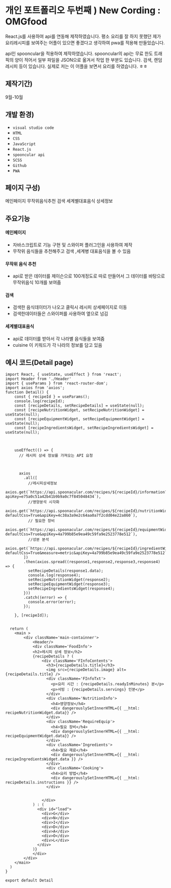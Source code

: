 # 개인 포트폴리오 두번째 ) New Cording : OMGfood

React.js를 사용하여 api를 연동해 제작하였습니다. 평소 요리를 잘 하지 못했던 제가 요리레시피를 보여주는 어플이 있으면 좋겠다고 생각하여 pwa를 적용해 만들었습니다.

api인 spooncular을 적용하여 제작하였습니다. spooncular의 api는 무료 한도 트래픽의 양이 적어서 일부 파일을 JSON으로 옮겨서 작업 한 부분도 있습니다.
검색, 랜덤레시피 등이 있습니다. 실제로 저는 이 어플을 보면서 요리를 하였습니다. ㅎㅎ

## 제작기간) 
 9월-10월

## 개발 환경) 
- `visual studio code`
- `HTML`
- `CSS`
- `JavaScript`
- `React.js`
- `spooncular api`
- `SCSS`
- `Github`
- `PWA`

## 페이지 구성)
메인페이지 무작위음식추천 검색 세계별대표음식 상세정보 

## 주요기능 

#### 메인페이지
* 자바스크립트로 기능 구현 및 스와이퍼 플러그인을 사용하여 제작
* 무작위 음식들을 추천해주고 검색 ,세계병 대표음식을 볼 수 있음
#### 무작위 음식 추천
* api로 받은 데이터를 제이슨으로 100개정도로 따로 만들어서 그 데이터를 바탕으로 무작위음식 10개를 보여줌
#### 검색
* 검색한 음식데이터가 나오고 클릭시 레시피 상세페이지로 이동
* 검색한데이터들은 스와이퍼를 사용하여 옆으로 넘김
#### 세계별대표음식
* api로 데이터를 받아서 각 나라별 음식들을 보여줌
* cuisine 이 키워드가 각 나라의 정보를 담고 있음

## 예시 코드(Detail page)
```
import React, { useState, useEffect } from 'react';
import Header from './Header'
import { useParams } from 'react-router-dom';
import axios from 'axios';
function Detail() {
    const { recipeId } = useParams();
    console.log(recipeId);
    const [recipeDetails, setRecipeDetails] = useState(null);
    const [recipeNutritionWidget, setRecipeNutritionWidget] = useState(null);
    const [recipeEquipmentWidget, setRecipeEquipmentWidget] = useState(null);
    const [recipeIngredientsWidget, setRecipeIngredientsWidget] = useState(null);

    

    useEffect(() => {
      // 레시피 상세 정보를 가져오는 API 요청
      
    

      axios
        .all([
          //레시피상세정보
          axios.get(`https://api.spoonacular.com/recipes/${recipeId}/information?apiKey=e75a0c51a42b41b9b9a0c7f845048434`),
          //영양분석 시각화
          axios.get(`https://api.spoonacular.com/recipes/${recipeId}/nutritionWidget?defaultCss=True&apiKey=4c38a3a9e2c64aa0a7f2cdd04e22a860`),
          // 필요한 장비
          axios.get(`https://api.spoonacular.com/recipes/${recipeId}/equipmentWidget?defaultCss=True&apiKey=4a799b85e9ea49c59fa9e2523778e512`),
          //성분 분석
          axios.get(`https://api.spoonacular.com/recipes/${recipeId}/ingredientWidget?defaultCss=True&measure=metric&apiKey=4a799b85e9ea49c59fa9e2523778e512`),
        ])
        .then(axios.spread((response1,response2,response3,response4) => {
          setRecipeDetails(response1.data);
          console.log(response4);
          setRecipeNutritionWidget(response2);
          setRecipeEquipmentWidget(response3);
          setRecipeIngredientsWidget(response4);
        }))
        .catch((error) => {
          console.error(error);
        });
        
    }, [recipeId]);


  return (
    <main >
        <div className='main-containner'>
            <Header/>
            <div className='FoodInfo'>
            <h2>레시피 상세 정보</h2>
            {recipeDetails ? (
                <div className='FInfoContents'>
                  <h3>{recipeDetails.title}</h3>
                  <img src={recipeDetails.image} alt={recipeDetails.title} />
                  <div className='FInfoTxt'>
                    <p>요리 시간 : {recipeDetails.readyInMinutes} 분</p>
                    <p>서빙 : {recipeDetails.servings} 인분</p>
                  </div>
                  <div className='NutritionInfo'>
                    <h4>영양정보</h4>
                    <div dangerouslySetInnerHTML={{ __html: recipeNutritionWidget.data}} />
                  </div>
                  <div className='RequireEquip'>
                    <h4>필요 장비</h4>
                    <div dangerouslySetInnerHTML={{ __html: recipeEquipmentWidget.data}} />
                  </div>
                  <div className='Ingredients'>
                    <h4>필요 재료</h4>
                    <div dangerouslySetInnerHTML={{ __html: recipeIngredientsWidget.data }} />
                  </div>
                  <div className='Cooking'>
                    <h4>요리 방법</h4>
                    <div dangerouslySetInnerHTML={{ __html: recipeDetails.instructions }} />
                  </div>
                  

                </div>
            ) : (
              <div id="load">
                <div>G</div>
                <div>N</div>
                <div>I</div>
                <div>D</div>
                <div>A</div>
                <div>O</div>
                <div>L</div>
              </div>
            )}
            </div>
        </div>
    </main>
  )
}

export default Detail
```
